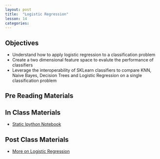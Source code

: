 ```yaml
---
layout: post
title:  "Logistic Regression"
lesson: 14
categories:
---
```

## Objectives
* Understand how to apply logistic regression to a classification problem
* Create a two dimensional feature space to evalute the performance of classifiers
* Leverage the interoperability of SKLearn classifiers to compare KNN, Naive Bayes, Decision Trees and Logistic Regression on a single classification problem

## Pre Reading Materials

## In Class Materials
* [Static Ipython Notebook](http://nbviewer.ipython.org/github/datadave/data-science-course/blob/master/materials/lesson10/LogisticClassifying_Update_KNN_DT.ipynb)

## Post Class Materials
* [More on Logistic Regression](MoreOnLogisticRegression.md)